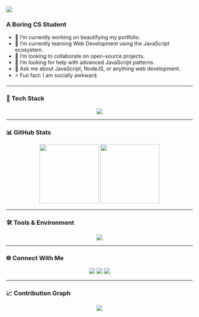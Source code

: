 <h1 align="left">
    <img src="https://readme-typing-svg.herokuapp.com/?font=Righteous&size=35&center=true&vCenter=true&width=500&height=70&duration=4000&lines=Hi+There!+👋;+I'm+acaxoxo!;" />
</h1>

<h3 align="left">A Boring CS Student</h3>

- 🔭 I’m currently working on beautifying my portfolio.  
- 🌱 I’m currently learning Web Development using the JavaScript ecosystem.  
- 👯 I’m looking to collaborate on open-source projects.  
- 🤔 I’m looking for help with advanced JavaScript patterns.  
- 💬 Ask me about JavaScript, NodeJS, or anything web development.  
- ⚡ Fun fact: I am socially awkward.  

---

### 🧠 Tech Stack
<p align="center">
  <img src="https://skillicons.dev/icons?i=js,react,nodejs,express,html,css,bootstrap,vscode,git,github,python" />
</p>

---

### 📊 GitHub Stats
<p align="center">
  <img src="https://github-readme-stats.vercel.app/api?username=acaxoxo&show_icons=true&theme=tokyonight&hide_border=false" height="160px"/>
  <img src="https://github-readme-stats.vercel.app/api/top-langs/?username=acaxoxo&layout=compact&theme=tokyonight&hide_border=false" height="160px"/>
</p>

---

### 🛠️ Tools & Environment
<p align="center">
  <img src="https://skillicons.dev/icons?i=windows,mysql,mongodb,postman" />
</p>

---

### 🌐 Connect With Me
<p align="center">
  <a href="mailto:nadacantika330@gmail.com"><img src="https://img.shields.io/badge/Gmail-D14836?style=for-the-badge&logo=gmail&logoColor=white"></a>
  <a href="https://www.linkedin.com/in/nada-asmarani-cantika-dewi/"><img src="https://img.shields.io/badge/LinkedIn-0077B5?style=for-the-badge&logo=linkedin&logoColor=white"></a>
  <a href="https://x.com/AsmaraniAca?t=SOiYBroRnJrEKlyUhmwsSA&s=09"><img src="https://img.shields.io/badge/Twitter-1DA1F2?style=for-the-badge&logo=twitter&logoColor=white"></a>
</p>

---

### 📈 Contribution Graph
<p align="center">
  <img src="https://github-readme-activity-graph.vercel.app/graph?username=acaxoxo&bg_color=1a1b27&color=8be9fd&line=bd93f9&point=ff79c6&area=true&hide_border=true" />
</p>
